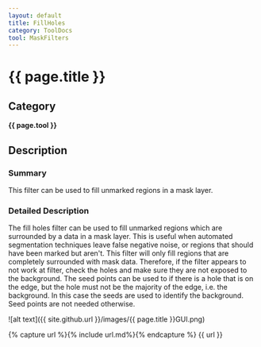 ```yaml
---
layout: default
title: FillHoles
category: ToolDocs 
tool: MaskFilters 
---
```


# {{ page.title }} 

## Category

**{{ page.tool }}**

## Description

### Summary

This filter can be used to fill unmarked regions in a mask layer. 

### Detailed Description

The fill holes filter can be used to fill unmarked regions which are surrounded by a data in a mask layer. This is useful when automated segmentation techniques leave false negative noise, or regions that should have been marked but aren't. This filter will only fill regions that are completely surrounded with mask data. Therefore, if the filter appears to not work at filter, check the holes and make sure they are not exposed to the background. The seed points can be used to if there is a hole that is on the edge, but the hole must not be the majority of the edge, i.e. the background. In this case the seeds are used to identify the background. Seed points are not needed otherwise.

![alt text]({{ site.github.url }}/images/{{ page.title }}GUI.png)

{% capture url %}{% include url.md%}{% endcapture %}
{{ url }}

